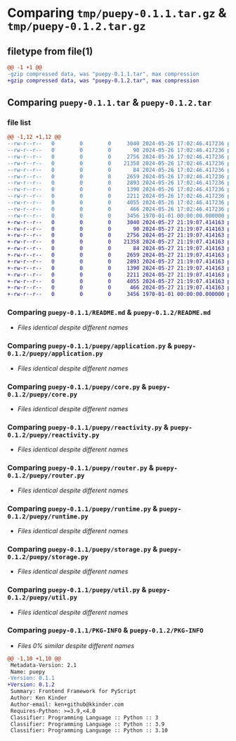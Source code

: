 # Comparing `tmp/puepy-0.1.1.tar.gz` & `tmp/puepy-0.1.2.tar.gz`

## filetype from file(1)

```diff
@@ -1 +1 @@
-gzip compressed data, was "puepy-0.1.1.tar", max compression
+gzip compressed data, was "puepy-0.1.2.tar", max compression
```

## Comparing `puepy-0.1.1.tar` & `puepy-0.1.2.tar`

### file list

```diff
@@ -1,12 +1,12 @@
--rw-r--r--   0        0        0     3040 2024-05-26 17:02:46.417236 puepy-0.1.1/README.md
--rw-r--r--   0        0        0       90 2024-05-26 17:02:46.417236 puepy-0.1.1/puepy/__init__.py
--rw-r--r--   0        0        0     2756 2024-05-26 17:02:46.417236 puepy-0.1.1/puepy/application.py
--rw-r--r--   0        0        0    21358 2024-05-26 17:02:46.417236 puepy-0.1.1/puepy/core.py
--rw-r--r--   0        0        0       84 2024-05-26 17:02:46.417236 puepy-0.1.1/puepy/errors.py
--rw-r--r--   0        0        0     2659 2024-05-26 17:02:46.417236 puepy-0.1.1/puepy/reactivity.py
--rw-r--r--   0        0        0     2893 2024-05-26 17:02:46.417236 puepy-0.1.1/puepy/router.py
--rw-r--r--   0        0        0     1390 2024-05-26 17:02:46.417236 puepy-0.1.1/puepy/runtime.py
--rw-r--r--   0        0        0     2211 2024-05-26 17:02:46.417236 puepy-0.1.1/puepy/storage.py
--rw-r--r--   0        0        0     4055 2024-05-26 17:02:46.417236 puepy-0.1.1/puepy/util.py
--rw-r--r--   0        0        0      466 2024-05-26 17:02:46.417236 puepy-0.1.1/pyproject.toml
--rw-r--r--   0        0        0     3456 1970-01-01 00:00:00.000000 puepy-0.1.1/PKG-INFO
+-rw-r--r--   0        0        0     3040 2024-05-27 21:19:07.414163 puepy-0.1.2/README.md
+-rw-r--r--   0        0        0       90 2024-05-27 21:19:07.414163 puepy-0.1.2/puepy/__init__.py
+-rw-r--r--   0        0        0     2756 2024-05-27 21:19:07.414163 puepy-0.1.2/puepy/application.py
+-rw-r--r--   0        0        0    21358 2024-05-27 21:19:07.414163 puepy-0.1.2/puepy/core.py
+-rw-r--r--   0        0        0       84 2024-05-27 21:19:07.414163 puepy-0.1.2/puepy/errors.py
+-rw-r--r--   0        0        0     2659 2024-05-27 21:19:07.414163 puepy-0.1.2/puepy/reactivity.py
+-rw-r--r--   0        0        0     2893 2024-05-27 21:19:07.414163 puepy-0.1.2/puepy/router.py
+-rw-r--r--   0        0        0     1390 2024-05-27 21:19:07.414163 puepy-0.1.2/puepy/runtime.py
+-rw-r--r--   0        0        0     2211 2024-05-27 21:19:07.414163 puepy-0.1.2/puepy/storage.py
+-rw-r--r--   0        0        0     4055 2024-05-27 21:19:07.414163 puepy-0.1.2/puepy/util.py
+-rw-r--r--   0        0        0      466 2024-05-27 21:19:07.414163 puepy-0.1.2/pyproject.toml
+-rw-r--r--   0        0        0     3456 1970-01-01 00:00:00.000000 puepy-0.1.2/PKG-INFO
```

### Comparing `puepy-0.1.1/README.md` & `puepy-0.1.2/README.md`

 * *Files identical despite different names*

### Comparing `puepy-0.1.1/puepy/application.py` & `puepy-0.1.2/puepy/application.py`

 * *Files identical despite different names*

### Comparing `puepy-0.1.1/puepy/core.py` & `puepy-0.1.2/puepy/core.py`

 * *Files identical despite different names*

### Comparing `puepy-0.1.1/puepy/reactivity.py` & `puepy-0.1.2/puepy/reactivity.py`

 * *Files identical despite different names*

### Comparing `puepy-0.1.1/puepy/router.py` & `puepy-0.1.2/puepy/router.py`

 * *Files identical despite different names*

### Comparing `puepy-0.1.1/puepy/runtime.py` & `puepy-0.1.2/puepy/runtime.py`

 * *Files identical despite different names*

### Comparing `puepy-0.1.1/puepy/storage.py` & `puepy-0.1.2/puepy/storage.py`

 * *Files identical despite different names*

### Comparing `puepy-0.1.1/puepy/util.py` & `puepy-0.1.2/puepy/util.py`

 * *Files identical despite different names*

### Comparing `puepy-0.1.1/PKG-INFO` & `puepy-0.1.2/PKG-INFO`

 * *Files 0% similar despite different names*

```diff
@@ -1,10 +1,10 @@
 Metadata-Version: 2.1
 Name: puepy
-Version: 0.1.1
+Version: 0.1.2
 Summary: Frontend Framework for PyScript
 Author: Ken Kinder
 Author-email: ken+github@kkinder.com
 Requires-Python: >=3.9,<4.0
 Classifier: Programming Language :: Python :: 3
 Classifier: Programming Language :: Python :: 3.9
 Classifier: Programming Language :: Python :: 3.10
```

